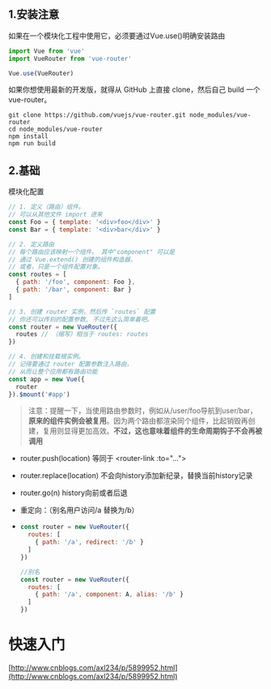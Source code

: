 ## 1.安装注意

如果在一个模块化工程中使用它，必须要通过Vue.use\(\)明确安装路由

```js
import Vue from 'vue'
import VueRouter from 'vue-router'

Vue.use(VueRouter)
```

如果你想使用最新的开发版，就得从 GitHub 上直接 clone，然后自己 build 一个vue-router。

```
git clone https://github.com/vuejs/vue-router.git node_modules/vue-router
cd node_modules/vue-router
npm install
npm run build
```

## 2.基础

模块化配置

```js
// 1. 定义（路由）组件。
// 可以从其他文件 import 进来
const Foo = { template: '<div>foo</div>' }
const Bar = { template: '<div>bar</div>' }

// 2. 定义路由
// 每个路由应该映射一个组件。 其中"component" 可以是
// 通过 Vue.extend() 创建的组件构造器，
// 或者，只是一个组件配置对象。
const routes = [
  { path: '/foo', component: Foo },
  { path: '/bar', component: Bar }
]

// 3. 创建 router 实例，然后传 `routes` 配置
// 你还可以传别的配置参数, 不过先这么简单着吧。
const router = new VueRouter({
  routes // （缩写）相当于 routes: routes
})

// 4. 创建和挂载根实例。
// 记得要通过 router 配置参数注入路由，
// 从而让整个应用都有路由功能
const app = new Vue({
  router
}).$mount('#app')
```

> 注意：提醒一下，当使用路由参数时，例如从/user/foo导航到user/bar，**原来的组件实例会被复用**。因为两个路由都渲染同个组件，比起销毁再创建，复用则显得更加高效。**不过，这也意味着组件的生命周期钩子不会再被调用**

* router.push\(location\) 等同于 &lt;router-link :to="..."&gt;

* router.replace\(location\) 不会向history添加新纪录，替换当前history记录

* router.go\(n\) history向前或者后退

* 重定向：（别名用户访问/a 替换为/b）

* ```js
  const router = new VueRouter({
    routes: [
      { path: '/a', redirect: '/b' }
    ]
  })

  //别名
  const router = new VueRouter({
    routes: [
      { path: '/a', component: A, alias: '/b' }
    ]
  })
  ```

# 快速入门

[http://www.cnblogs.com/axl234/p/5899952.html](http://www.cnblogs.com/axl234/p/5899952.html)



